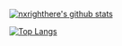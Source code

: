 [![nxrighthere's github stats](https://github-readme-stats.vercel.app/api?username=Dreaming-Codes&theme=default&show_icons=true&count_private=true&include_all_commits=true&custom_title=Dreaming-Codes%20statistics)](https://github.com/Dreaming-Codes)

[![Top Langs](https://github-readme-stats.vercel.app/api/top-langs/?username=Dreaming-Codes&layout=compact&theme=default&hide=cmake,makefile)](https://github.com/Dreaming-Codes)
